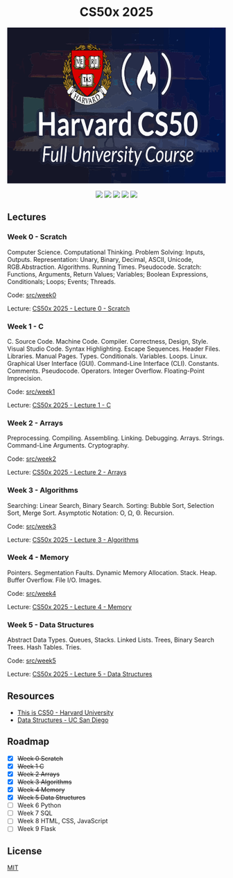 <h1 align="center">CS50x 2025</h1>

<p align="center">
    <img src="docs/cs50x.svg" height="360" />
</p>

<p align="center">
    <a href="" alt="">
        <img src="https://img.shields.io/badge/c-23-blue?logo=c" /></a>
    <a href="" alt="">
        <img src="https://img.shields.io/badge/cmake-3.31-blue?style=flat&logo=cmake" /></a>
    <a href="" alt="">
        <img src="https://img.shields.io/badge/python-3.13-yellow?style=flat&logo=python" /></a>
    <a href="" alt="">
        <img src="https://img.shields.io/badge/license-mit-orange?style=flat" /></a>
    <a href="" alt="">
        <img src="https://img.shields.io/badge/status-active-green?style=flat" /></a>

</p>

## Lectures

### Week 0 - Scratch

Computer Science. Computational Thinking. Problem Solving: Inputs, Outputs.
Representation: Unary, Binary, Decimal, ASCII, Unicode, RGB.Abstraction.
Algorithms. Running Times. Pseudocode. Scratch: Functions, Arguments,
Return Values; Variables; Boolean Expressions, Conditionals; Loops; Events; Threads.

Code: [src/week0](src/week0)

Lecture: [CS50x 2025 - Lecture 0 - Scratch](https://cs50.harvard.edu/x/2025/weeks/0/)

### Week 1 - C

C. Source Code. Machine Code. Compiler. Correctness, Design, Style. Visual Studio Code.
Syntax Highlighting. Escape Sequences. Header Files. Libraries. Manual Pages. Types.
Conditionals. Variables. Loops. Linux. Graphical User Interface (GUI).
Command-Line Interface (CLI). Constants. Comments. Pseudocode. Operators. Integer Overflow.
Floating-Point Imprecision.

Code: [src/week1](src/week1)

Lecture: [CS50x 2025 - Lecture 1 - C](https://cs50.harvard.edu/x/2025/weeks/1/)

### Week 2 - Arrays

Preprocessing. Compiling. Assembling. Linking. Debugging. Arrays. Strings.
Command-Line Arguments. Cryptography.

Code: [src/week2](src/week2)

Lecture: [CS50x 2025 - Lecture 2 - Arrays](https://cs50.harvard.edu/x/2025/weeks/2/)

### Week 3 - Algorithms

Searching: Linear Search, Binary Search. Sorting: Bubble Sort, Selection Sort, Merge Sort.
Asymptotic Notation: O, Ω, Θ. Recursion.

Code: [src/week3](src/week3)

Lecture: [CS50x 2025 - Lecture 3 - Algorithms](https://cs50.harvard.edu/x/2025/weeks/3/)

### Week 4 - Memory

Pointers. Segmentation Faults. Dynamic Memory Allocation. Stack. Heap. Buffer Overflow.
File I/O. Images.

Code: [src/week4](src/week4)

Lecture: [CS50x 2025 - Lecture 4 - Memory](https://cs50.harvard.edu/x/2025/weeks/4/)

### Week 5 - Data Structures

Abstract Data Types. Queues, Stacks. Linked Lists. Trees, Binary Search Trees.
Hash Tables. Tries.

Code: [src/week5](src/week5)

Lecture: [CS50x 2025 - Lecture 5 - Data Structures](https://cs50.harvard.edu/x/2025/weeks/5/)

## Resources

- [This is CS50 - Harvard University](https://cs50.harvard.edu/x/2025/)
- [Data Structures - UC San Diego](https://www.coursera.org/learn/data-structures)

## Roadmap

- [x] ~~Week 0 Scratch~~
- [x] ~~Week 1 C~~
- [x] ~~Week 2 Arrays~~
- [x] ~~Week 3 Algorithms~~
- [x] ~~Week 4 Memory~~
- [x] ~~Week 5 Data Structures~~
- [ ] Week 6 Python
- [ ] Week 7 SQL
- [ ] Week 8 HTML, CSS, JavaScript
- [ ] Week 9 Flask

## License

[MIT](LICENSE.md)
